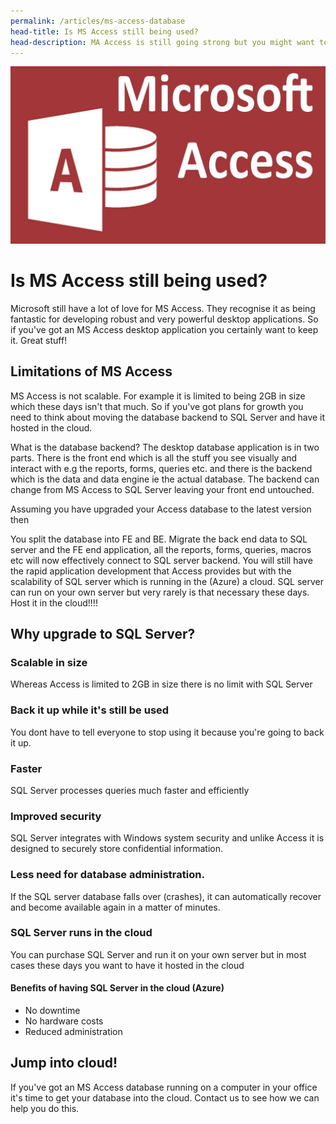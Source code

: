 ```yaml
---
permalink: /articles/ms-access-database
head-title: Is MS Access still being used?
head-description: MA Access is still going strong but you might want to upgrade to SQL Server
---
```


![MS Access Databse](/assets/images/ms-access.jpg)

# Is MS Access still being used?

Microsoft still have a lot of love for MS Access. They recognise it as being fantastic for developing robust and very powerful desktop applications. So if you've got an MS Access desktop application you certainly want to keep it. Great stuff!

## Limitations of MS Access
MS Access is not scalable. For example it is limited to being 2GB in size which these days isn't that much. So if you've got plans for growth you need to think 
about moving the database backend to SQL Server and have it hosted in the cloud.

What is the database backend?
The desktop database application is in two parts. There is the front end which is all the stuff you see visually and interact with e.g the reports, forms, queries etc. and there is the backend which is the data and data engine ie the actual database. The backend can change from MS Access to SQL Server leaving your front end untouched. 

Assuming you have upgraded your Access database to the latest version then 


You split the database into FE and BE. Migrate the back end data to SQL server and the FE end application, all the reports, forms, queries, macros etc will now effectively connect to SQL server backend. You will still have the rapid application development that Access provides but with the scalability of SQL server which is running in the (Azure) a cloud. SQL server can run on your own server but very rarely is that necessary these days. Host it in the cloud!!!!


## Why upgrade to SQL Server?

### Scalable in size
Whereas Access is limited to 2GB in size there is no limit with SQL Server

### Back it up while it's still be used
You dont have to tell everyone to stop using it because you're going to back it up.

### Faster
SQL Server processes queries much faster and efficiently

### Improved security
SQL Server integrates with Windows system security and unlike Access it is designed to securely store confidential information. 

### Less need for database administration.
If the SQL server database falls over (crashes), it can automatically recover and become available again in a matter of minutes.  

### SQL Server runs in the cloud 
You can purchase SQL Server and run it on your own server but in most cases these days you want to have it hosted in the cloud

#### Benefits of having SQL Server in the cloud (Azure)
- No downtime
- No hardware costs
- Reduced administration

## Jump into cloud!
If you've got an MS Access database running on a computer in your office it's time to get your database into the cloud. Contact us to see how we can help you do this.

